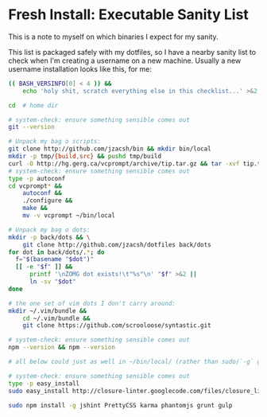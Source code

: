 # Fresh Install: Executable Sanity List
This is a note to myself on which binaries I expect for my sanity.

This list is packaged safely with my dotfiles, so I have a nearby sanity list
to check when I'm creating a username on a new machine. Usually a new username
installation looks like this, for me:
```bash
(( BASH_VERSINFO[0] < 4 )) &&
    echo 'holy shit, scratch everything else in this checklist...' >&2

cd  # home dir

# system-check: ensure something sensible comes out
git --version

# Unpack my bag o scripts:
git clone http://github.com/jzacsh/bin && mkdir bin/local
mkdir -p tmp/{build,src} && pushd tmp/build
curl -O http://hg.gerg.ca/vcprompt/archive/tip.tar.gz && tar -xvf tip.tar.gz
# system-check: ensure something sensible comes out
type -p autoconf
cd vcprompt* &&
    autoconf &&
    ./configure &&
    make &&
    mv -v vcprompt ~/bin/local

# Unpack my bag o dots:
mkdir -p back/dots && \
    git clone http://github.com/jzacsh/dotfiles back/dots
for dot in back/dots/.*; do
  f="$(basename "$dot")"
  [[ -e "$f" ]] &&
      printf '\nZOMG dot exists!\t"%s"\n' "$f" >&2 ||
      ln -sv "$dot"
done

# the one set of vim dots I don't carry around:
mkdir ~/.vim/bundle &&
    cd ~/.vim/bundle &&
    git clone https://github.com/scrooloose/syntastic.git

# system-check: ensure something sensible comes out
npm --version && npm --version

# all below could just as well in ~/bin/local/ (rather than sudo/`-g` global)

# system-check: ensure something sensible comes out
type -p easy_install
sudo easy_install http://closure-linter.googlecode.com/files/closure_linter-latest.tar.gz

sudo npm install -g jshint PrettyCSS karma phantomjs grunt gulp
``` 
